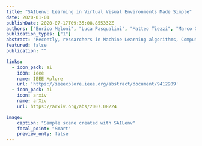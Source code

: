 ```yaml
---
title: "SAILenv: Learning in Virtual Visual Environments Made Simple"
date: 2020-01-01
publishDate: 2020-07-17T09:35:08.855332Z
authors: ["Enrico Meloni", "Luca Pasqualini", "Matteo Tiezzi", "Marco Gori", "Stefano Melacci"]
publication_types: ["1"]
abstract: "Recently, researchers in Machine Learning algorithms, Computer Vision scientists, engineers and others, showed a growing interest in 3D simulators as a mean to artificially create experimental settings that are very close to those in the real world. However, most of the existing platforms to interface algorithms with 3D environments are often designed to setup navigation-related experiments, to study physical interactions, or to handle ad-hoc cases that are not thought to be customized, sometimes lacking a strong photorealistic appearance and an easy-to-use software interface. In this paper, we present a novel platform, SAILenv, that is specifically designed to be simple and customizable, and that allows researchers to experiment visual recognition in virtual 3D scenes. A few lines of code are needed to interface every algorithm with the virtual world, and non-3D-graphics experts can easily customize the 3D environment itself, exploiting a collection of photorealistic objects. Our framework yields pixel-level semantic and instance labeling, depth, and, to the best of our knowledge, it is the only one that provides motion-related information directly inherited from the 3D engine. The client-server communication operates at a low level, avoiding the overhead of HTTP-based data exchanges. We perform experiments using a state-of-the-art object detector trained on real-world images, showing that it is able to recognize the photorealistic 3D objects of our environment. The computational burden of the optical flow compares favourably with the estimation performed using modern GPU-based convolutional networks or more classic implementations. We believe that the scientific community will benefit from the easiness and high-quality of our framework to evaluate newly proposed algorithms in their own customized realistic conditions."
featured: false
publication: ""

links:
  - icon_pack: ai
    icon: ieee
    name: IEEE Xplore
    url: 'https://ieeexplore.ieee.org/abstract/document/9412909'
  - icon_pack: ai
    icon: arxiv
    name: arXiv
    url: https://arxiv.org/abs/2007.08224

image:
    caption: "Sample scene created with SAILenv"
    focal_point: "Smart"
    preview_only: false
---
```



